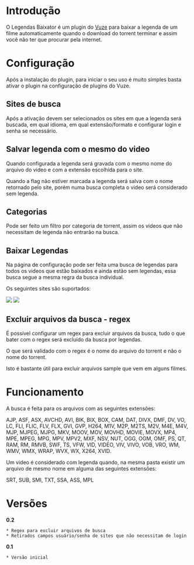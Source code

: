 # Introdução #

O Legendas Baixator é um plugin do [Vuze](http://www.vuze.com) para baixar a legenda de um filme automaticamente quando o download do torrent terminar e assim você não ter que procurar pela internet.

# Configuração #

Após a instalação do plugin, para iniciar o seu uso é muito simples basta ativar o plugin na configuração de plugins do Vuze.

## Sites de busca ##

Após a ativação devem ser selecionados os sites em que a legenda será buscada, em qual idioma, em qual extensão/formato e configurar login e senha se necessário.

## Salvar legenda com o mesmo do video ##

Quando configurada a legenda será gravada com o mesmo nome do arquivo do video e com a extensão escolhida para o site.

Quando a flag não estiver marcada a legenda será salva com o nome retornado pelo site, porém numa busca completa o video será considerado sem legenda.

## Categorias ##

Pode ser feito um filtro por categoria de torrent, assim os videos que não necessitam de legenda não entrarão na busca.

## Baixar Legendas ##

Na página de configuração pode ser feita uma busca de legendas para todos os videos que estão baixados e ainda estão sem legendas, essa busca segue a mesma regra da busca individual.

Os seguintes sites são suportados:

[![](http://30.media.tumblr.com/avatar_9259f7abc816_128.png)](http://blog.thesubdb.com)
[![](http://static.opensubtitles.org/gfx/logo-transparent.png)](http://www.opensubtitles.org)

## Excluir arquivos da busca - regex ##

É possível configurar um regex para excluir arquivos da busca, tudo o que bater com o regex será excluído da busca por legendas.

O que será validado com o regex é o nome do arquivo do torrent e não o nome do torrent.

Isto é bastante útil para excluir arquivos sample que vem em alguns filmes.

# Funcionamento #

A busca é feita para os arquivos com as seguintes extensões:

AJP, ASF, ASX, AVCHD, AVI, BIK, BIX, BOX, CAM, DAT, DIVX, DMF, DV, VO, LC, FLI, FLIC, FLV, FLX, GVI, GVP, H264, M1V, M2P, M2TS, M2V, M4E, M4V, MJP, MJPEG, MJPG, MKV, MOOV, MOV, MOVHD, MOVIE, MOVX, MP4, MPE, MPEG, MPG, MPV, MPV2, MXF, NSV, NUT, OGG, OGM, OMF, PS, QT, RAM, RM, RMVB, SWF, TS, VFW, VID, VIDEO, VIV, VIVO, VOB, VRO, WM, WMV, WMX, WRAP, WVX, WX, X264, XVID.

Um video é considerado com legenda quando, na mesma pasta existir um arquivo de mesmo nome em alguma das seguintes extensões:

SRT, SUB, SMI, TXT, SSA, ASS, MPL

# Versões #

**0.2**
```
* Regex para excluir arquivos de busca
* Retirados campos usuário/senha de sites que não necessitam de login
```

**0.1**
```
* Versão inicial
```
